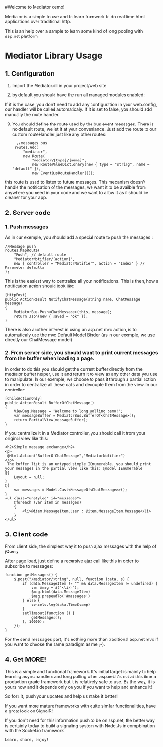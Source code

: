 #Welcome to Mediator demo!
 
Mediator is a simple to use and to learn framwork to do real time html applications over traditional http.
 
This is an help over a sample to learn some kind of long pooling with asp.net platform
 
# Mediator Library Usage

## 1. Configuration

1. Import the Mediator.dll in your project/web site

2. by default you should have the run all managed modules enabled: 

    <modules runAllManagedModulesForAllRequests="true"/>
 
 If it is the case, you don't need to add any configuration in your web.config, our handler will be called automaticaly. If it is set to false, you should add manually the route handler.
 
3. You should define the route used by the bus event messages. There is no default route, we let it at your conveniance. Just add the route to our custom routeHandler just like any other routes:
 
 
         //Messages bus
        routes.Add(
            "mediator",
            new Route(
                "mediator/{type}/{name}",
                new RouteValueDictionary(new { type = "string", name = "default" }),
                new EventBusRouteHandler()));


 this route is used to listen to future messages. This mecanism doesn't handle the notification of the messages, we want it to be availble from anywhere you need in your code and we want to allow it as it should be cleaner for your app.
 
## 2. Server code

### 1. Push messages
 
As in our exemple, you should add a special route to push the messages : 

    //Message push
    routes.MapRoute(
        "Push", // default route
        "MediatorNotifier/{action}",
        new { controller = "MediatorNotifier", action = "Index" } // Parameter defaults
    ); 

This is the easiest way to centralize all your notifications. This is then, how a notification action should look like: 

    [HttpPost]
    public ActionResult NotifyChatMessage(string name, ChatMessage message)
    {
        MediatorBus.Push<ChatMessage>(this, message);
        return Json(new { saved = "ok" });
    }

 There is also another interest in using an asp.net mvc action, is to automaticaly use the mvc Default Model Binder (as in our exemple, we use directly our ChatMessage model)
 

### 2. From server side, you should want to print current messages from the buffer when loading a page.

In order to do this you should get the current buffer directly from the mediator buffer helper, use it and return it to view as any other data you use to manipulate. In our exemple, we choose to pass it through a partial action in order to centralize all these calls and decouple them from the view. In our controller:

    [ChildActionOnly]
    public ActionResult BufferOfChatMessage()
    {
        ViewBag.Message = "Welcome to long polling demo!";
        var messageBuffer = MediatorBus.BufferOf<ChatMessage>();
        return PartialView(messageBuffer);
    }

 If you centralize it in a Mediator controller, you should call it from your original view like this: 

    <h2>Simple message exchange</h2>
    <p>
     @Html.Action("BufferOfChatMessage","MediatorNotifier")
    </p>
     The buffer list is an untyped simple IEnumerable. you should print your messages in the partial view like this: @model IEnumerable
    @{
        Layout = null;
    }
    @{
        var messages = Model.Cast<MessageOf<ChatMessage>>();
    }
    <ul class="unstyled" id="messages">
        @foreach (var item in messages)
        {
            <li>@item.MessageItem.User : @item.MessageItem.Message</li>   
        }
    </ul>
 

## 3. Client code

From client side, the simplest way it to push ajax messages with the help of jQuery
 
After page load, just define a recursive ajax call like this in order to subscribe to messages:

    function getMessages() {
        $.post("/mediator/string", null, function (data, s) {
            if (data.MessageItem != "" && data.MessageItem != undefined) {
                var $msg = $('<li/>');
                $msg.html(data.MessageItem); 
                $msg.prependTo('#messages');
            } else {
                console.log(data.TimeStamp);
            }
            setTimeout(function () {
                getMessages();
            }, 10000);
        });
    }

 For the send messages part, it's nothing more than traditional asp.net mvc if you want to choose the same paradigm as me ;-).
 
## 4. Get MORE!
 
This is a simple and functional framework. It's initial target is mainly to help learning async handlers and long polling other asp.net.It's not at this time a production grade framework but it is relatively safe to use. By the way, it is yours now and it depends only on you if you want to help and enhance it!
 
So fork it, push your updates and help us make it better!

If you want more mature frameworks with quite similar functionalities, have a great look on SignalR!
 
If you don't need for this information push to be on asp.net, the better way is certainly today to build a signaling system with Node.Js in compbination with the Socket.io framework

    Learn, share, enjoy!